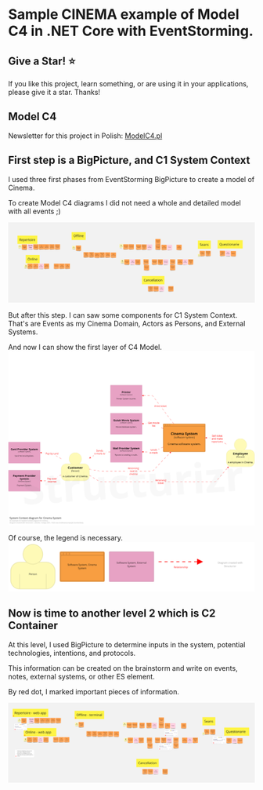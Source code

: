 Sample **CINEMA** example of Model C4 in .NET Core with EventStorming.
==============================================================

## Give a Star! :star:
If you like this project, learn something, or are using it in your applications, please give it a star. Thanks!

## Model C4

Newsletter for this project in Polish: [ModelC4.pl](https://modelc4.pl)

## First step is a BigPicture, and C1 System Context
I used three first phases from EventStorming BigPicture to create a model of Cinema.

To create Model C4 diagrams I did not need a whole and detailed model with all events ;)

![EventStorming](images/C1/event_storming_big_picture.png)

But after this step. I can saw some components for C1 System Context.
That's are Events as my Cinema Domain, Actors as Persons, and External Systems.

And now I can show the first layer of C4 Model.
![C1-SystemContext](images/C1/c1_system_context.png)

Of course, the legend is necessary.
![C1-SystemContext](images/C1/c1_system_context_legend.png)

## Now is time to another level 2 which is C2 Container
At this level, I used BigPicture to determine inputs in the system, potential technologies, intentions, and protocols.

This information can be created on the brainstorm and write on events, notes, external systems, or other ES element.

By red dot, I marked important pieces of information.

![EventStorming](images/C2/cinema_event_storming_inputs.png)
